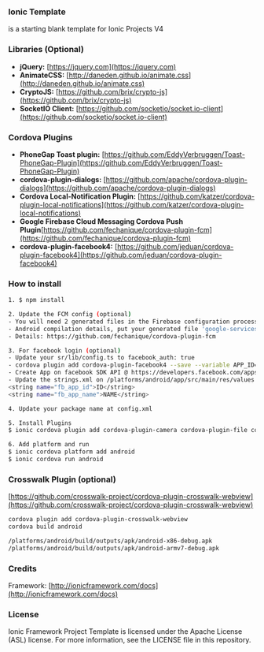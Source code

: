 ### Ionic Template
is a starting blank template for Ionic Projects V4

### Libraries (Optional)
* **jQuery:** [https://jquery.com](https://jquery.com)
* **AnimateCSS:** [http://daneden.github.io/animate.css](http://daneden.github.io/animate.css)
* **CryptoJS:** [https://github.com/brix/crypto-js](https://github.com/brix/crypto-js)
* **SocketIO Client:** [https://github.com/socketio/socket.io-client](https://github.com/socketio/socket.io-client)

### Cordova Plugins
* **PhoneGap Toast plugin:** [https://github.com/EddyVerbruggen/Toast-PhoneGap-Plugin](https://github.com/EddyVerbruggen/Toast-PhoneGap-Plugin)
* **cordova-plugin-dialogs:** [https://github.com/apache/cordova-plugin-dialogs](https://github.com/apache/cordova-plugin-dialogs)
* **Cordova Local-Notification Plugin:** [https://github.com/katzer/cordova-plugin-local-notifications](https://github.com/katzer/cordova-plugin-local-notifications)
* **Google Firebase Cloud Messaging Cordova Push Plugin**[https://github.com/fechanique/cordova-plugin-fcm](https://github.com/fechanique/cordova-plugin-fcm)
* **cordova-plugin-facebook4:** [https://github.com/jeduan/cordova-plugin-facebook4](https://github.com/jeduan/cordova-plugin-facebook4)

### How to install
```sh
1. $ npm install

2. Update the FCM config (optional)
- You will need 2 generated files in the Firebase configuration process (see docs: https://firebase.google.com/docs/).
- Android compilation details, put your generated file 'google-services.json' in the project root folder.
- Details: https://github.com/fechanique/cordova-plugin-fcm

3. For facebook login (optional)
- Update your sr/lib/config.ts to facebook_auth: true
- cordova plugin add cordova-plugin-facebook4 --save --variable APP_ID="YOU_APP_ID" --variable APP_NAME="YOU_APPLICATION_NAME"
- Create App on facebook SDK API @ https://developers.facebook.com/apps
- Update the strings.xml on /platforms/android/app/src/main/res/values and the plugin details on /plugin
<string name="fb_app_id">ID</string>
<string name="fb_app_name">NAME</string>

4. Update your package name at config.xml

5. Install Plugins
$ ionic cordova plugin add cordova-plugin-camera cordova-plugin-file cordova-plugin-dialogs

6. Add platform and run
$ ionic cordova platform add android
$ ionic cordova run android
```

### Crosswalk Plugin (optional)
[https://github.com/crosswalk-project/cordova-plugin-crosswalk-webview](https://github.com/crosswalk-project/cordova-plugin-crosswalk-webview)

```sh
cordova plugin add cordova-plugin-crosswalk-webview
cordova build android

/platforms/android/build/outputs/apk/android-x86-debug.apk
/platforms/android/build/outputs/apk/android-armv7-debug.apk
```

### Credits
Framework: [http://ionicframework.com/docs](http://ionicframework.com/docs)

### License
Ionic Framework Project Template is licensed under the Apache License (ASL) license. For more information, see the LICENSE file in this repository.
